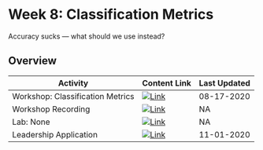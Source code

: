 # Week 8: Classification Metrics

Accuracy sucks — what should we use instead?

## Overview
| **Activity**                   | Content Link    | Last Updated |
| ---------------                | --------------- | ----------   |
| Workshop: Classification Metrics    | [![Link](../tools/buttons/open-markdown.svg)](workshop/README.md) | 08-17-2020 | 
| Workshop Recording                        | [![Link](../tools/buttons/open-zoom.svg)](https://virginia.zoom.us/rec/share/E95WagYR_kabF-EtUG_kdVxbhhEe_U9SzOpGJT7OwM1pai0pJHelHIL6Kouhc9zf.tXBP8VhEDI3TyYkq?startTime=1604260907000) | NA | 
| Lab: None                                 | [![Link](../tools/buttons/open-article.svg)]()  | NA |
| Leadership Application                 | [![Link](../tools/buttons/open-forms.svg)](https://joinforge.co/leadership-coordinators) | 11-01-2020 |
